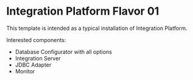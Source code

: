 # Integration Platform Flavor 01

This template is intended as a typical installation of Integration Platform.

Interested components:

- Database Configurator with all options
- Integration Server
- JDBC Adapter
- Monitor